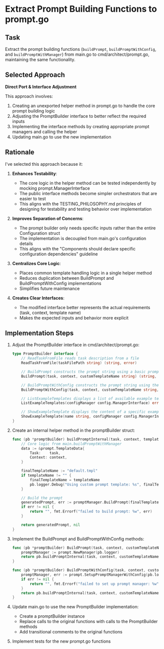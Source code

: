 # Extract Prompt Building Functions to prompt.go

## Task
Extract the prompt building functions (`buildPrompt`, `buildPromptWithConfig`, and `buildPromptWithManager`) from main.go to cmd/architect/prompt.go, maintaining the same functionality.

## Selected Approach
**Direct Port & Interface Adjustment**

This approach involves:
1. Creating an unexported helper method in prompt.go to handle the core prompt building logic
2. Adjusting the PromptBuilder interface to better reflect the required inputs
3. Implementing the interface methods by creating appropriate prompt managers and calling the helper
4. Updating main.go to use the new implementation

## Rationale
I've selected this approach because it:

1. **Enhances Testability**: 
   - The core logic in the helper method can be tested independently by mocking prompt.ManagerInterface
   - The public interface methods become simpler orchestrators that are easier to test
   - This aligns with the TESTING_PHILOSOPHY.md principles of designing for testability and testing behavior over implementation

2. **Improves Separation of Concerns**:
   - The prompt builder only needs specific inputs rather than the entire Configuration struct
   - The implementation is decoupled from main.go's configuration details
   - This aligns with the "Components should declare specific configuration dependencies" guideline

3. **Centralizes Core Logic**:
   - Places common template handling logic in a single helper method
   - Reduces duplication between BuildPrompt and BuildPromptWithConfig implementations
   - Simplifies future maintenance

4. **Creates Clear Interfaces**:
   - The modified interface better represents the actual requirements (task, context, template name)
   - Makes the expected inputs and behavior more explicit

## Implementation Steps

1. Adjust the PromptBuilder interface in cmd/architect/prompt.go:
   ```go
   type PromptBuilder interface {
       // ReadTaskFromFile reads task description from a file
       ReadTaskFromFile(taskFilePath string) (string, error)

       // BuildPrompt constructs the prompt string using a basic prompt manager
       BuildPrompt(task, context, customTemplateName string) (string, error)

       // BuildPromptWithConfig constructs the prompt string using the configuration system
       BuildPromptWithConfig(task, context, customTemplateName string, configManager config.ManagerInterface) (string, error)

       // ListExampleTemplates displays a list of available example templates
       ListExampleTemplates(configManager config.ManagerInterface) error

       // ShowExampleTemplate displays the content of a specific example template
       ShowExampleTemplate(name string, configManager config.ManagerInterface) error
   }
   ```

2. Create an internal helper method in the promptBuilder struct:
   ```go
   func (pb *promptBuilder) buildPromptInternal(task, context, templateName string, promptManager prompt.ManagerInterface) (string, error) {
       // Core logic from main.buildPromptWithManager
       data := &prompt.TemplateData{
           Task:    task,
           Context: context,
       }

       finalTemplateName := "default.tmpl"
       if templateName != "" {
           finalTemplateName = templateName
           pb.logger.Debug("Using custom prompt template: %s", finalTemplateName)
       }

       // Build the prompt
       generatedPrompt, err := promptManager.BuildPrompt(finalTemplateName, data)
       if err != nil {
           return "", fmt.Errorf("failed to build prompt: %w", err)
       }

       return generatedPrompt, nil
   }
   ```

3. Implement the BuildPrompt and BuildPromptWithConfig methods:
   ```go
   func (pb *promptBuilder) BuildPrompt(task, context, customTemplateName string) (string, error) {
       promptManager := prompt.NewManager(pb.logger)
       return pb.buildPromptInternal(task, context, customTemplateName, promptManager)
   }

   func (pb *promptBuilder) BuildPromptWithConfig(task, context, customTemplateName string, configManager config.ManagerInterface) (string, error) {
       promptManager, err := prompt.SetupPromptManagerWithConfig(pb.logger, configManager)
       if err != nil {
           return "", fmt.Errorf("failed to set up prompt manager: %w", err)
       }
       return pb.buildPromptInternal(task, context, customTemplateName, promptManager)
   }
   ```

4. Update main.go to use the new PromptBuilder implementation:
   - Create a promptBuilder instance
   - Replace calls to the original functions with calls to the PromptBuilder methods
   - Add transitional comments to the original functions

5. Implement tests for the new prompt.go functions